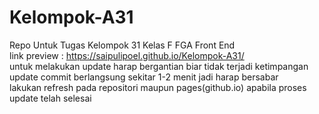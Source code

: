 # Kelompok-A31
Repo Untuk Tugas Kelompok 31 Kelas F FGA Front End <br>
link preview : https://saipulipoel.github.io/Kelompok-A31/ <br>
untuk melakukan update harap bergantian biar tidak terjadi ketimpangan <br>
update commit berlangsung sekitar 1-2 menit jadi harap bersabar <br>
lakukan refresh pada repositori maupun pages(github.io) apabila proses update telah selesai
